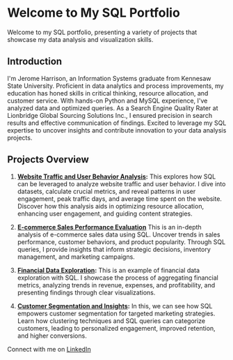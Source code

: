 # Welcome to My SQL Portfolio

Welcome to my SQL portfolio, presenting a variety of projects that showcase my data analysis and visualization skills.

## Introduction

I'm Jerome Harrison, an Information Systems graduate from Kennesaw State University. Proficient in data analytics and process improvements, my education has honed skills in critical thinking, resource allocation, and customer service. With hands-on Python and MySQL experience, I've analyzed data and optimized queries. As a Search Engine Quality Rater at Lionbridge Global Sourcing Solutions Inc., I ensured precision in search results and effective communication of findings. Excited to leverage my SQL expertise to uncover insights and contribute innovation to your data analysis projects.

## Projects Overview

1. **[Website Traffic and User Behavior Analysis]([Website_Traffic_Analysis_SQL_Project.sql](https://github.com/jharr461/SQL-Portfolio/blob/main/Website_Traffic_Analysis_SQL_Project.sql)):**
   This explores how SQL can be leveraged to analyze website traffic and user behavior. I dive into datasets, calculate crucial metrics, and reveal patterns in user engagement, peak traffic days, and average time spent on the website. Discover how this analysis aids in optimizing resource allocation, enhancing user engagement, and guiding content strategies.

2. **[E-commerce Sales Performance Evaluation]([ECommerce_Sales_Analysis_SQL_Project.sql](https://github.com/jharr461/SQL-Portfolio/blob/main/ECommerce_Sales_Analysis_SQL_Project.sql))**
   This is an in-depth analysis of e-commerce sales data using SQL. Uncover trends in sales performance, customer behaviors, and product popularity. Through SQL queries, I provide insights that inform strategic decisions, inventory management, and marketing campaigns.

3. **[Financial Data Exploration](https://github.com/jharr461/SQL-Portfolio/blob/main/ECommerce_Sales_Analysis_SQL_Project.sql):**
   This is an example of financial data exploration with SQL. I showcase the process of aggregating financial metrics, analyzing trends in revenue, expenses, and profitability, and presenting findings through clear visualizations.

4. **[Customer Segmentation and Insights](https://github.com/jharr461/SQL-Portfolio/blob/main/Customer_Segmentation_and_Insights_SQL_Project.sql):**
   In this, we can see how SQL empowers customer segmentation for targeted marketing strategies. Learn how clustering techniques and SQL queries can categorize customers, leading to personalized engagement, improved retention, and higher conversions.

Connect with me on [LinkedIn](https://www.linkedin.com/in/jerome-harrison-8b6984177/)

